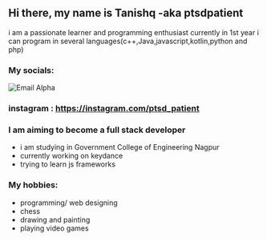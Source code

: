 ## Hi there, my name is Tanishq -aka ptsdpatient
i am a passionate learner and programming enthusiast
currently in 1st year
i can program in several languages(c++,Java,javascript,kotlin,python and php)
  
### My socials:
![Email Alpha](https://i.ibb.co/BV3Tt35/IMG-20221211-WA0005.jpg)
### instagram : https://instagram.com/ptsd_patient

### I am aiming to become a full stack developer
- i am studying in Government College of Engineering Nagpur 
- currently working on keydance
- trying to learn js frameworks 

### My hobbies:
- programming/ web designing 
- chess 
- drawing and painting
- playing video games


